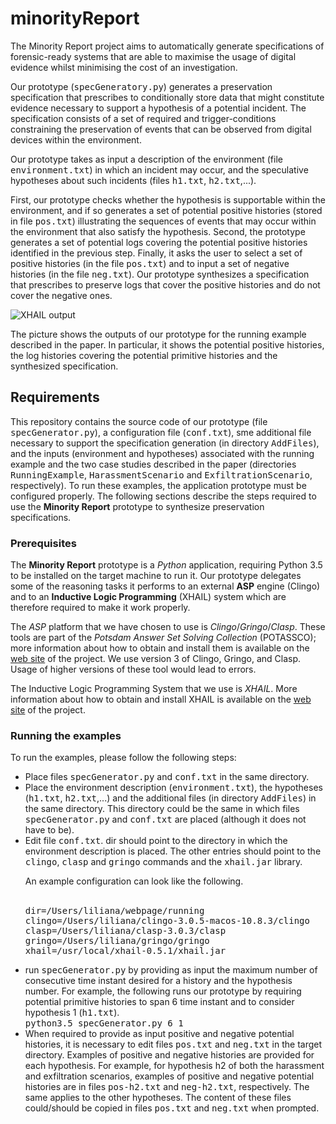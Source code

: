 # minorityReport
The Minority Report project aims to automatically generate specifications of forensic-ready systems that are able to maximise the usage of digital evidence whilst minimising the cost of an investigation.

Our prototype (<tt>specGeneratory.py</tt>) generates a preservation specification that prescribes to conditionally store data that might constitute evidence necessary to support a hypothesis of a potential incident. The specification consists of a set of required and trigger-conditions constraining the preservation of events that can be observed from digital devices within the environment.

Our prototype takes as input a description of the environment (file <tt>environment.txt</tt>) in which an incident may occur, and the speculative hypotheses about such incidents (files <tt>h1.txt</tt>, <tt>h2.txt</tt>,...). 

First, our prototype checks whether the hypothesis is supportable within the environment, and if so generates a set of potential positive histories (stored in file <tt>pos.txt</tt>) illustrating the sequences of events that may occur within the environment that also satisfy the hypothesis. 
Second, the prototype generates a set of potential logs covering the potential positive histories identified in the previous step.
Finally, it asks the user to select a set of positive histories (in the file <tt>pos.txt</tt>) and to input a set of negative histories (in the file <tt>neg.txt</tt>). Our prototype synthesizes a specification that prescribes to preserve logs that cover the positive histories and do not cover the negative ones.


![**XHAIL** output](https://github.com/lpasquale/minorityReport/blob/master/img/tool.png "**XHAIL**")

The picture shows the outputs of our prototype for the running example described in the paper. In particular, it shows the potential positive histories, the log histories covering the potential primitive histories and the synthesized specification.

Requirements
------------
This repository contains the source code of our prototype (file <tt>specGenerator.py</tt>), a configuration file (<tt>conf.txt</tt>), sme additional file necessary to support the specification generation (in directory <tt>AddFiles</tt>), and the inputs (environment and hypotheses) associated with the running example and the two case studies described in the paper (directories <tt>RunningExample</tt>, <tt>HarassmentScenario</tt> and <tt>ExfiltrationScenario</tt>, respectively).
To run these examples, the application prototype must be configured properly.
The following sections describe the steps required to use the **Minority Report** prototype to synthesize preservation specifications.

### Prerequisites

The **Minority Report** prototype is a *Python* application, requiring Python 3.5 to be installed on the target machine to run it. 
Our prototype delegates some of the reasoning tasks it performs to an external **ASP** engine (Clingo) and to an **Inductive Logic Programming** (XHAIL) system which are therefore required to make it work properly. 

The *ASP* platform that we have chosen to use is *Clingo*/*Gringo*/*Clasp*.
These tools are part of the *Potsdam Answer Set Solving Collection* (POTASSCO); more information about how to obtain and install them is available on the [web site](http://potassco.sourceforge.net) of the project.
We use version 3 of Clingo, Gringo, and Clasp. Usage of higher versions of these tool would lead to errors.

The Inductive Logic Programming System that we use is *XHAIL*. More information about how to obtain and install XHAIL is available on the [web site](https://github.com/stefano-bragaglia/XHAIL) of the project. 

### Running the examples

To run the examples, please follow the following steps:
<ul>
<li> Place files <tt>specGenerator.py</tt> and <tt>conf.txt</tt> in the same directory. </li>

<li> Place the environment description (<tt>environment.txt</tt>), the hypotheses (<tt>h1.txt</tt>, <tt>h2.txt</tt>,...) and the additional files (in directory <tt>AddFiles</tt>) in the same directory. This directory could be the same in which files <tt>specGenerator.py</tt> and <tt>conf.txt</tt> are placed (although it does not have to be). </li>

<li> Edit file <tt>conf.txt</tt>. dir should point to the directory in which the environment description is placed. The other entries should point to the <tt>clingo</tt>, <tt>clasp</tt> and <tt>gringo</tt> commands and the <tt>xhail.jar</tt> library.

An example configuration can look like the following. <br><br>

<tt>dir=/Users/liliana/webpage/running</tt><br>
<tt>clingo=/Users/liliana/clingo-3.0.5-macos-10.8.3/clingo</tt><br>
<tt>clasp=/Users/liliana/clasp-3.0.3/clasp</tt><br>
<tt>gringo=/Users/liliana/gringo/gringo</tt><br>
<tt>xhail=/usr/local/xhail-0.5.1/xhail.jar</tt> </li>

<li>run <tt>specGenerator.py</tt> by providing as input the maximum number of consecutive time instant desired for a history and the hypothesis number. For example, the following runs our prototype by requiring potential primitive histories to span 6 time instant and to consider hypothesis 1 (<tt>h1.txt</tt>).<br>
<tt>python3.5 specGenerator.py 6 1</tt> </li>

<li>When required to provide as input positive and negative potential histories, it is necessary to edit files <tt>pos.txt</tt> and <tt>neg.txt</tt> in the target directory. Examples of positive and negative histories are provided for each hypothesis. For example, for hypothesis h2 of both the harassment and exfiltration scenarios, examples of positive and negative potential histories are in files <tt>pos-h2.txt</tt> and <tt>neg-h2.txt</tt>, respectively. The same applies to the other hypotheses. The content of these files could/should be copied in files <tt>pos.txt</tt> and <tt>neg.txt</tt> when prompted.  </li>
</ul>








